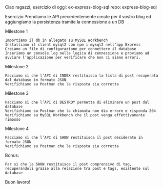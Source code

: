 Ciao ragazzi,
esercizio di oggi: ex-express-blog-sql
repo: express-blog-sql

Esercizio
Prendiamo le API precedentemente create per il vostro blog ed aggiungiamo la persistenza tramite la connessione a un DB

Milestone 1

    Importiamo il db in allegato su MySQL Workbench
    Installiamo il client mysql2 con npm i mysql2 nell’app Express
    Creiamo un file di configurazione per connettere il database
    Inseriamo un console.log nella logica di connessione e proviamo ad avviare l’applicazione per verificare che non ci siano errori.

Milestone 2

    Facciamo sì che l’API di INDEX restituisca la lista di post recuperata dal database in formato JSON
    Verifichiamo su Postman che la risposta sia corretta

Milestone 3

    Facciamo sì che l’API di DESTROY permetta di eliminare un post dal database
    Verifichiamo su Postman che la chiamata non dia errore e risponda 204
    Verifichiamo su MySQL Workbench che il post venga effettivamente rimosso

Milestone 4

    Facciamo sì che l’API di SHOW restituisca il post desiderato in formato JSON
    Verifichiamo su Postman che la risposta sia corretta

Bonus:

    Far sì che la SHOW restituisca il post comprensivo di tag, recuperandoli grazie alla relazione tra post e tags, esistente sul database

Buon lavoro!
